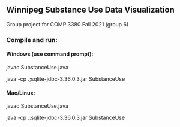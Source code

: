 <h2>Winnipeg Substance Use Data Visualization</h2>

<text>Group project for COMP 3380 Fall 2021 (group 6)</text>

<h3>Compile and run:</h3>

<h4>Windows (use command prompt):</h4>

javac SubstanceUse.java

java -cp .;sqlite-jdbc-3.36.0.3.jar SubstanceUse

<h4>Mac/Linux:</h4>

javac SubstanceUse.java

java -cp .:sqlite-jdbc-3.36.0.3.jar SubstanceUse

